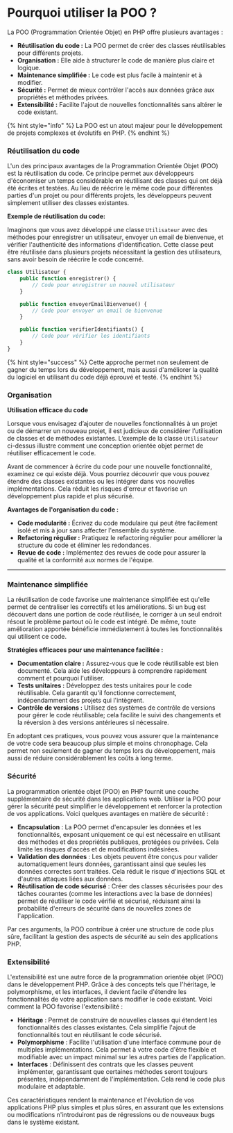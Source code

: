 # Pourquoi utiliser la POO ?

La POO (Programmation Orientée Objet) en PHP offre plusieurs avantages :

* **Réutilisation du code :** La POO permet de créer des classes réutilisables pour différents projets.
* **Organisation :** Elle aide à structurer le code de manière plus claire et logique.
* **Maintenance simplifiée :** Le code est plus facile à maintenir et à modifier.
* **Sécurité :** Permet de mieux contrôler l'accès aux données grâce aux propriétés et méthodes privées.
* **Extensibilité :** Facilite l'ajout de nouvelles fonctionnalités sans altérer le code existant.

{% hint style="info" %}
La POO est un atout majeur pour le développement de projets complexes et évolutifs en PHP.
{% endhint %}

### Réutilisation du code <a href="#reutilisation-du-code" id="reutilisation-du-code"></a>

L'un des principaux avantages de la Programmation Orientée Objet (POO) est la réutilisation du code. Ce principe permet aux développeurs d'économiser un temps considérable en réutilisant des classes qui ont déjà été écrites et testées. Au lieu de réécrire le même code pour différentes parties d'un projet ou pour différents projets, les développeurs peuvent simplement utiliser des classes existantes.

**Exemple de réutilisation du code:**

Imaginons que vous avez développé une classe `Utilisateur` avec des méthodes pour enregistrer un utilisateur, envoyer un email de bienvenue, et vérifier l'authenticité des informations d'identification. Cette classe peut être réutilisée dans plusieurs projets nécessitant la gestion des utilisateurs, sans avoir besoin de réécrire le code concerné.

```php
class Utilisateur {
    public function enregistrer() {
        // Code pour enregistrer un nouvel utilisateur
    }

    public function envoyerEmailBienvenue() {
        // Code pour envoyer un email de bienvenue
    }

    public function verifierIdentifiants() {
        // Code pour vérifier les identifiants
    }
}
```

{% hint style="success" %}
Cette approche permet non seulement de gagner du temps lors du développement, mais aussi d'améliorer la qualité du logiciel en utilisant du code déjà éprouvé et testé.
{% endhint %}

### Organisation <a href="#organisation" id="organisation"></a>

**Utilisation efficace du code**

Lorsque vous envisagez d’ajouter de nouvelles fonctionnalités à un projet ou de démarrer un nouveau projet, il est judicieux de considérer l’utilisation de classes et de méthodes existantes. L’exemple de la classe `Utilisateur` ci-dessus illustre comment une conception orientée objet permet de réutiliser efficacement le code.

Avant de commencer à écrire du code pour une nouvelle fonctionnalité, examinez ce qui existe déjà. Vous pourriez découvrir que vous pouvez étendre des classes existantes ou les intégrer dans vos nouvelles implémentations. Cela réduit les risques d'erreur et favorise un développement plus rapide et plus sécurisé.

**Avantages de l'organisation du code :**&#x20;

* **Code modularité :** Écrivez du code modulaire qui peut être facilement isolé et mis à jour sans affecter l'ensemble du système.
* **Refactoring régulier :** Pratiquez le refactoring régulier pour améliorer la structure du code et éliminer les redondances.
* **Revue de code :** Implémentez des revues de code pour assurer la qualité et la conformité aux normes de l'équipe.

***

### Maintenance simplifiée <a href="#maintenance-simplifiee" id="maintenance-simplifiee"></a>

La réutilisation de code favorise une maintenance simplifiée est qu'elle permet de centraliser les correctifs et les améliorations. Si un bug est découvert dans une portion de code réutilisée, le corriger à un seul endroit résout le problème partout où le code est intégré. De même, toute amélioration apportée bénéficie immédiatement à toutes les fonctionnalités qui utilisent ce code.

**Stratégies efficaces pour une maintenance facilitée :**

* **Documentation claire :** Assurez-vous que le code réutilisable est bien documenté. Cela aide les développeurs à comprendre rapidement comment et pourquoi l'utiliser.
* **Tests unitaires :** Développez des tests unitaires pour le code réutilisable. Cela garantit qu'il fonctionne correctement, indépendamment des projets qui l'intègrent.
* **Contrôle de versions :** Utilisez des systèmes de contrôle de versions pour gérer le code réutilisable; cela facilite le suivi des changements et la réversion à des versions antérieures si nécessaire.

En adoptant ces pratiques, vous pouvez vous assurer que la maintenance de votre code sera beaucoup plus simple et moins chronophage. Cela permet non seulement de gagner du temps lors du développement, mais aussi de réduire considérablement les coûts à long terme.

### Sécurité <a href="#securite" id="securite"></a>

La programmation orientée objet (POO) en PHP fournit une couche supplémentaire de sécurité dans les applications web. Utiliser la POO pour gérer la sécurité peut simplifier le développement et renforcer la protection de vos applications. Voici quelques avantages en matière de sécurité :

* **Encapsulation** : La POO permet d'encapsuler les données et les fonctionnalités, exposant uniquement ce qui est nécessaire en utilisant des méthodes et des propriétés publiques, protégées ou privées. Cela limite les risques d'accès et de modifications indésirées.
* **Validation des données** : Les objets peuvent être conçus pour valider automatiquement leurs données, garantissant ainsi que seules les données correctes sont traitées. Cela réduit le risque d'injections SQL et d'autres attaques liées aux données.
* **Réutilisation de code sécurisé** : Créer des classes sécurisées pour des tâches courantes (comme les interactions avec la base de données) permet de réutiliser le code vérifié et sécurisé, réduisant ainsi la probabilité d'erreurs de sécurité dans de nouvelles zones de l'application.

Par ces arguments, la POO contribue à créer une structure de code plus sûre, facilitant la gestion des aspects de sécurité au sein des applications PHP.

### Extensibilité <a href="#extensibilite" id="extensibilite"></a>

L'extensibilité est une autre force de la programmation orientée objet (POO) dans le développement PHP. Grâce à des concepts tels que l'héritage, le polymorphisme, et les interfaces, il devient facile d'étendre les fonctionnalités de votre application sans modifier le code existant. Voici comment la POO favorise l'extensibilité :

* **Héritage** : Permet de construire de nouvelles classes qui étendent les fonctionnalités des classes existantes. Cela simplifie l'ajout de fonctionnalités tout en réutilisant le code sécurisé.
* **Polymorphisme** : Facilite l'utilisation d'une interface commune pour de multiples implémentations. Cela permet à votre code d'être flexible et modifiable avec un impact minimal sur les autres parties de l'application.
* **Interfaces** : Définissent des contrats que les classes peuvent implémenter, garantissant que certaines méthodes seront toujours présentes, indépendamment de l'implémentation. Cela rend le code plus modulaire et adaptable.

Ces caractéristiques rendent la maintenance et l'évolution de vos applications PHP plus simples et plus sûres, en assurant que les extensions ou modifications n'introduiront pas de régressions ou de nouveaux bugs dans le système existant.
